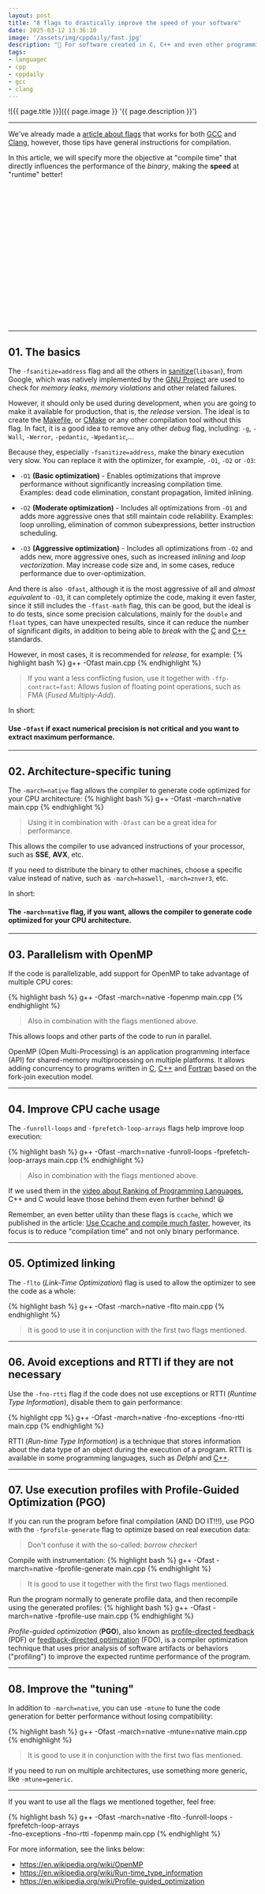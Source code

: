 ```yaml
---
layout: post
title: "8 flags to drastically improve the speed of your software"
date: 2025-03-12 13:36:10
image: '/assets/img/cppdaily/fast.jpg'
description: "🚀 For software created in C, C++ and even other programming languages." 
tags:
- languagec
- cpp
- cppdaily
- gcc
- clang
---
```


![{{ page.title }}]({{ page.image }} '{{ page.description }}')

---

We've already made a [article about flags](https://terminalroot.com/10-flags-and-parameters-tips-for-gnu-gcc/) that works for both [GCC](https://terminalroot.com/tags#gcc) and [Clang](https://terminalroot.com/tags#clang), however, those tips have general instructions for compilation.

In this article, we will specify more the objective at "compile time" that directly influences the performance of the *binary*, making the **speed** at "runtime" better!


<!-- SQUARE - GAMES ROOT -->
<script async src="//pagead2.googlesyndication.com/pagead/js/adsbygoogle.js"></script>
<ins class="adsbygoogle"
style="display:inline-block;width:336px;height:280px"
data-ad-client="ca-pub-2838251107855362"
data-ad-slot="5351066970"></ins>
<script>
(adsbygoogle = window.adsbygoogle || []).push({});
</script>

---

## 01. The basics
The `-fsanitize=address` flag and all the others in [sanitize](https://github.com/google/sanitizers)(`libasan`), from Google, which was natively implemented by the [GNU Project](https://terminalroot.com/tags#gnu) are used to check for *memory leaks*, *memory violations* and other related failures.

However, it should only be used during development, when you are going to make it available for production, that is, the *release* version. The ideal is to create the [Makefile](https://terminalroot.com/tags#make), or [CMake](https://terminalroot.com/tags#cmake) or any other compilation tool without this flag. In fact, it is a good idea to remove any other *debug* flag, including: `-g`, `-Wall`, `-Werror`, `-pedantic`, `-Wpedantic`,...

Because they, especially `-fsanitize=address`, make the binary execution very slow. You can replace it with the optimizer, for example, `-O1`, `-O2` or `-O3`:

+ `-O1` **(Basic optimization)** - Enables optimizations that improve performance without significantly increasing compilation time. Examples: dead code elimination, constant propagation, limited inlining.

+ `-O2` **(Moderate optimization)** - Includes all optimizations from `-O1` and adds more aggressive ones that still maintain code reliability. Examples: loop unrolling, elimination of common subexpressions, better instruction scheduling.

+ `-O3` **(Aggressive optimization)** - Includes all optimizations from `-O2` and adds new, more aggressive ones, such as increased *inlining* and *loop vectorization*. May increase code size and, in some cases, reduce performance due to over-optimization.

And there is also `-Ofast`, although it is the most aggressive of all and *almost equivalent* to `-O3`, it can completely optimize the code, making it even faster, since it still includes the `-ffast-math` flag, this can be good, but the ideal is to do tests, since some precision calculations, mainly for the `double` and `float` types, can have unexpected results, since it can reduce the number of significant digits, in addition to being able to *break* with the [C](https://terminalroot.com/tags#linguagemc) and [C++](https://terminalroot.com/tags#cpp) standards.

However, in most cases, it is recommended for *release*, for example:
{% highlight bash %}
g++ -Ofast main.cpp
{% endhighlight %}
> If you want a less conflicting fusion, use it together with `-ffp-contract=fast`: Allows fusion of floating point operations, such as FMA (*Fused Multiply-Add*).

In short:
#### Use `-Ofast` if exact numerical precision is not critical and you want to extract maximum performance.

---

## 02. Architecture-specific tuning
The `-march=native` flag allows the compiler to generate code optimized for your CPU architecture:
{% highlight bash %}
g++ -Ofast -march=native main.cpp
{% endhighlight %}
> Using it in combination with `-Ofast` can be a great idea for performance.

This allows the compiler to use advanced instructions of your processor, such as **SSE**, **AVX**, etc.

If you need to distribute the binary to other machines, choose a specific value instead of native, such as `-march=haswell`, `-march=znver3`, etc.

In short:
#### The `-march=native` flag, if you want, allows the compiler to generate code optimized for your CPU architecture.

---

## 03. Parallelism with OpenMP
If the code is parallelizable, add support for OpenMP to take advantage of multiple CPU cores:

{% highlight bash %}
g++ -Ofast -march=native -fopenmp main.cpp
{% endhighlight %}
> Also in combination with the flags mentioned above.

This allows loops and other parts of the code to run in parallel.

OpenMP (Open Multi-Processing) is an application programming interface (API) for shared-memory multiprocessing on multiple platforms. It allows adding concurrency to programs written in [C](https://terminalroot.com/tags#linguagemc), [C++](https://terminalroot.com/tags#cpp) and [Fortran](https://terminalroot.com/tags#fortran) based on the fork-join execution model.


<!-- RECTANGLE 2 - OnParagragraph -->
<script async src="//pagead2.googlesyndication.com/pagead/js/adsbygoogle.js"></script>
<ins class="adsbygoogle"
style="display:block; text-align:center;"
data-ad-layout="in-article"
data-ad-format="fluid"
data-ad-client="ca-pub-2838251107855362"
data-ad-slot="8549252987"></ins>
<script>
(adsbygoogle = window.adsbygoogle || []).push({});
</script>

---

## 04. Improve CPU cache usage
The `-funroll-loops` and `-fprefetch-loop-arrays` flags help improve loop execution:

{% highlight bash %}
g++ -Ofast -march=native -funroll-loops -fprefetch-loop-arrays main.cpp
{% endhighlight %}
> Also in combination with the flags mentioned above.

If we used them in the [video about Ranking of Programming Languages](https://terminalroot.com/tested-the-performance-of-10-programming-languages/), C++ and C would leave those behind them even further behind! 😃

Remember, an even better utility than these flags is `ccache`, which we published in the article: [Use Ccache and compile much faster](https://terminalroot.com/use-ccache-and-compile-much-faster/), however, its focus is to reduce "compilation time" and not only binary performance.

---

## 05. Optimized linking
The `-flto` (*Link-Time Optimization*) flag is used to allow the optimizer to see the code as a whole:

{% highlight bash %}
g++ -Ofast -march=native -flto main.cpp
{% endhighlight %}
> It is good to use it in conjunction with the first two flags mentioned.

---

## 06. Avoid exceptions and RTTI if they are not necessary
Use the `-fno-rtti` flag if the code does not use exceptions or RTTI (*Runtime Type Information*), disable them to gain performance:

{% highlight cpp %}
g++ -Ofast -march=native -fno-exceptions -fno-rtti main.cpp
{% endhighlight %}

RTTI (*Run-time Type Information*) is a technique that stores information about the data type of an object during the execution of a program. RTTI is available in some programming languages, such as *Delphi* and [C++](https://terminalroot.com/tags#cpp).

---

## 07. Use execution profiles with Profile-Guided Optimization (PGO)
If you can run the program before final compilation (AND DO IT!!!), use PGO with the `-fprofile-generate` flag to optimize based on real execution data:
> Don't confuse it with the so-called: *borrow checker*!

Compile with instrumentation:
{% highlight bash %}
g++ -Ofast -march=native -fprofile-generate main.cpp
{% endhighlight %}
> It is good to use it together with the first two flags mentioned.

Run the program normally to generate profile data, and then recompile using the generated profiles:
{% highlight bash %}
g++ -Ofast -march=native -fprofile-use main.cpp
{% endhighlight %}

*Profile-guided optimization* (**PGO**), also known as <u>profile-directed feedback</u> (PDF) or <u>feedback-directed optimization</u> (FDO), is a compiler optimization technique that uses prior analysis of software artifacts or behaviors ("profiling") to improve the expected runtime performance of the program.

---

## 08. Improve the "tuning"
In addition to `-march=native`, you can use `-mtune` to tune the code generation for better performance without losing compatibility:

{% highlight bash %}
g++ -Ofast -march=native -mtune=native main.cpp
{% endhighlight %}
> It is good to use it in conjunction with the first two flas mentioned.

If you need to run on multiple architectures, use something more generic, like `-mtune=generic`.

---

If you want to use all the flags we mentioned together, feel free:

{% highlight bash %}
g++ -Ofast -march=native -flto -funroll-loops -fprefetch-loop-arrays \
-fno-exceptions -fno-rtti -fopenmp main.cpp
{% endhighlight %}

For more information, see the links below:

+ <https://en.wikipedia.org/wiki/OpenMP>
+ <https://en.wikipedia.org/wiki/Run-time_type_information>
+ <https://en.wikipedia.org/wiki/Profile-guided_optimization>
